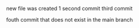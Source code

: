 new file was created 1
second commit
third commit

fouth commit that does not exist in the main branch

